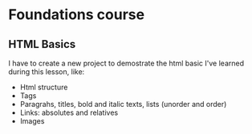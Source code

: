 # Foundations course

## HTML Basics
I have to create a new project to demostrate the html basic I've learned during this lesson, like:
- Html structure
- Tags
- Paragrahs, titles, bold and italic texts, lists (unorder and order)
- Links: absolutes and relatives
- Images